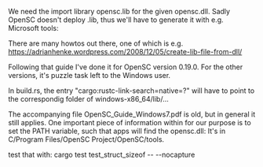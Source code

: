 We need the import library opensc.lib for the given opensc.dll.
Sadly OpenSC doesn't deploy .lib, thus we'll have to generate it with e.g. Microsoft tools:

There are many howtos out there, one of which is e.g.
https://adrianhenke.wordpress.com/2008/12/05/create-lib-file-from-dll/

Following that guide I've done it for OpenSC version 0.19.0.
For the other versions, it's puzzle task left to the Windows user.

In build.rs, the entry "cargo:rustc-link-search=native=?" will have to point to the correspondig folder
of windows-x86_64/lib/...

The accompanying file OpenSC_Guide_Windows7.pdf is old, but in general it still applies.
One important piece of information within for our purpose is to set the PATH variable,
such that apps will find the opensc.dll: It's in C/Program Files/OpenSC Project/OpenSC/tools.

test that with:
cargo test test_struct_sizeof -- --nocapture
